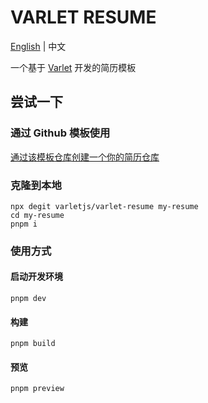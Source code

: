 # VARLET RESUME

[English]((https://github.com/varletjs/varlet-resume/blob/main/README.md)) | 中文

一个基于 [Varlet](https://github.com/varletjs/varlet) 开发的简历模板

## 尝试一下

### 通过 Github 模板使用

[通过该模板仓库创建一个你的简历仓库](https://github.com/varletjs/varlet-resume/generate)

### 克隆到本地

```
npx degit varletjs/varlet-resume my-resume
cd my-resume
pnpm i
```

### 使用方式

#### 启动开发环境

```
pnpm dev
```

#### 构建

```
pnpm build
```

#### 预览

```
pnpm preview
```